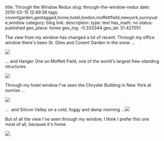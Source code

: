 title: Through the Window Redux 
slug: through-the-window-redux
date: 2010-02-15 12:49:38
tags: coventgarden,geotagged,home,hotel,london,moffettfield,newyork,sunnyvale,window
category: blog
link: 
description: 
type: text
has_math: no
status: published
geo_place: home
geo_lng: -0.333344
geo_lat: 51.427051

The view from my window has changed a lot of recent. Through my office window there's been St. Giles and Covent Garden in the snow ...

[![](https://farm5.static.flickr.com/4050/4271368762_76e5d7696b.jpg)](https://www.flickr.com/photos/vicchi/4271368762/ "https://www.flickr.com/photos/vicchi/4271368762/")

... and Hanger One on Moffett Field, one of the world's largest free-standing structures.

[![](https://farm3.static.flickr.com/2680/4025905894_e39ea04400.jpg)](https://www.flickr.com/photos/vicchi/4025905894/ "https://www.flickr.com/photos/vicchi/4025905894/")

Through my hotel window I've seen the Chrysler Building in New York at sunrise ...

[![](https://farm4.static.flickr.com/3560/3993171991_243fcf933c.jpg)](https://www.flickr.com/photos/vicchi/3993171991/ "https://www.flickr.com/photos/vicchi/3993171991/")

...  and Silicon Valley on a cold, foggy and damp morning ...[![](https://farm3.static.flickr.com/2708/4341646878_a4469924a4.jpg)](https://www.flickr.com/photos/vicchi/4341646878/ "https://www.flickr.com/photos/vicchi/4341646878/")

But of all the view I've seen through my window, I think I prefer this one most of all, because it's home.

[![](https://farm5.static.flickr.com/4018/4358481203_20df20bdfb.jpg)](https://www.flickr.com/photos/vicchi/4358481203/ "https://www.flickr.com/photos/vicchi/4358481203/")  
 
 

